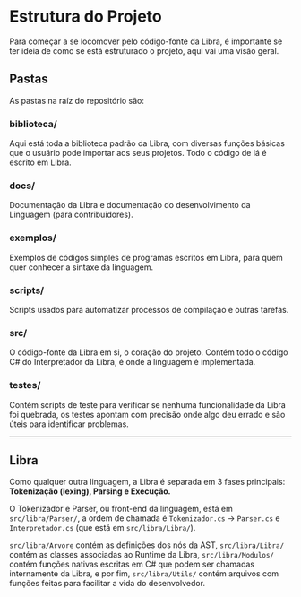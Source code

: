 # Estrutura do Projeto
Para começar a se locomover pelo código-fonte da Libra, é importante se ter ideia de como se está estruturado o projeto, aqui vai uma visão geral.

## Pastas
As pastas na raíz do repositório são:

### biblioteca/
Aqui está toda a biblioteca padrão da Libra, com diversas funções básicas que o usuário pode importar aos seus projetos. Todo o código de lá é escrito em Libra.

### docs/
Documentação da Libra e documentação do desenvolvimento da Linguagem (para contribuidores).

### exemplos/
Exemplos de códigos simples de programas escritos em Libra, para quem quer conhecer a sintaxe da linguagem.

### scripts/
Scripts usados para automatizar processos de compilação e outras tarefas.

### src/
O código-fonte da Libra em si, o coração do projeto. Contém todo o código C# do Interpretador da Libra, é onde a linguagem é implementada.

### testes/
Contém scripts de teste para verificar se nenhuma funcionalidade da Libra foi quebrada, os testes apontam com precisão onde algo deu errado e são úteis para identificar problemas.

<hr>

## Libra
Como qualquer outra linguagem, a Libra é separada em 3 fases principais: **Tokenização (lexing), Parsing e Execução.**

O Tokenizador e Parser, ou front-end da linguagem, está em `src/libra/Parser/`, a ordem de chamada é `Tokenizador.cs` -> `Parser.cs` e `Interpretador.cs` (que está em `src/libra/Libra/`).

`src/libra/Arvore` contém as definições dos nós da AST, `src/libra/Libra/` contém as classes associadas ao Runtime da Libra, `src/libra/Modulos/` contém funções nativas escritas em C# que podem 
ser chamadas internamente da Libra, e por fim, `src/libra/Utils/` contém arquivos com funções feitas para facilitar a vida do desenvolvedor.
